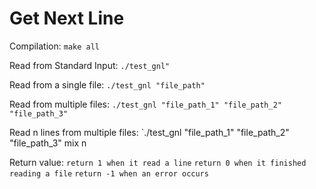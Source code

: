 # Get Next Line

Compilation:
`make all`

Read from Standard Input:
`./test_gnl"`

Read from a single file:
`./test_gnl "file_path"`

Read from multiple files:
`./test_gnl "file_path_1" "file_path_2" "file_path_3"`

Read n lines from multiple files:
`./test_gnl "file_path_1" "file_path_2" "file_path_3" mix n

Return value:
`return 1 when it read a line`
`return 0 when it finished reading a file`
`return -1 when an error occurs`
